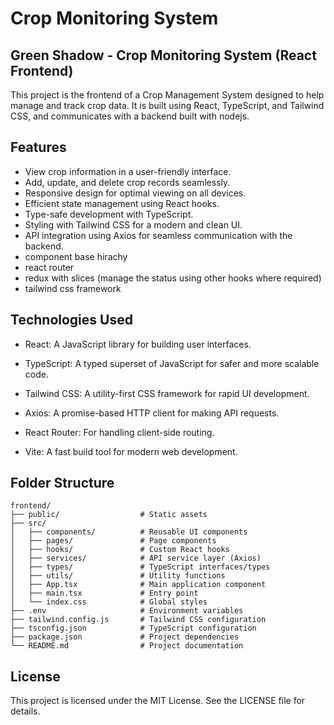 # Crop Monitoring System

## Green Shadow - Crop Monitoring System (React Frontend)

This project is the frontend of a Crop Management System designed to help manage and track crop data. It is built using React, TypeScript, and Tailwind CSS, and communicates with a backend built with nodejs.


## Features

- View crop information in a user-friendly interface.
- Add, update, and delete crop records seamlessly.
- Responsive design for optimal viewing on all devices.
- Efficient state management using React hooks.
- Type-safe development with TypeScript.
- Styling with Tailwind CSS for a modern and clean UI.
- API integration using Axios for seamless communication with the backend.
- component base hirachy
- react router
- redux with slices (manage the status using other hooks where required)
- tailwind css framework 


## Technologies Used

- React: A JavaScript library for building user interfaces.

- TypeScript: A typed superset of JavaScript for safer and more scalable code.

- Tailwind CSS: A utility-first CSS framework for rapid UI development.

- Axios: A promise-based HTTP client for making API requests.

- React Router: For handling client-side routing.

- Vite: A fast build tool for modern web development.


## Folder Structure

```
frontend/
├── public/                  # Static assets
├── src/
│   ├── components/          # Reusable UI components
│   ├── pages/               # Page components
│   ├── hooks/               # Custom React hooks
│   ├── services/            # API service layer (Axios)
│   ├── types/               # TypeScript interfaces/types
│   ├── utils/               # Utility functions
│   ├── App.tsx              # Main application component
│   ├── main.tsx             # Entry point
│   └── index.css            # Global styles
├── .env                     # Environment variables
├── tailwind.config.js       # Tailwind CSS configuration
├── tsconfig.json            # TypeScript configuration
├── package.json             # Project dependencies
└── README.md                # Project documentation
```


## License

This project is licensed under the MIT License. See the LICENSE file for details.


